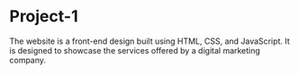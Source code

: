 # Project-1
The website is a front-end design built using HTML, CSS, and JavaScript. It is designed to showcase the services offered by a digital marketing company.
